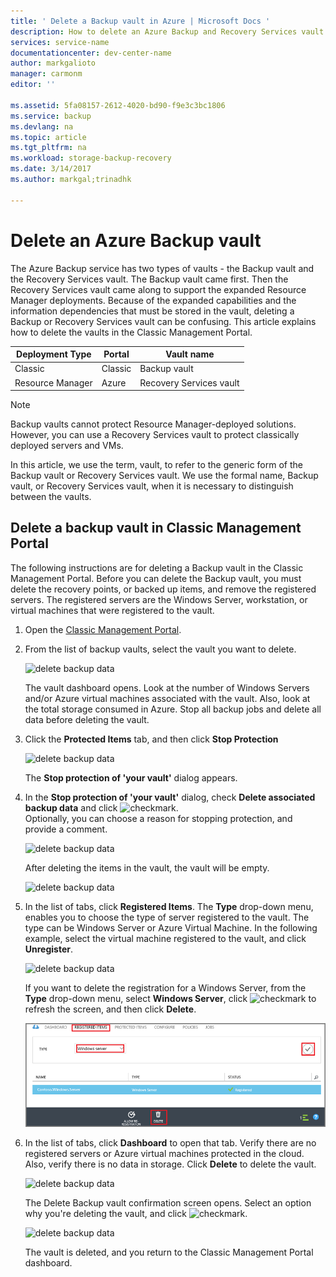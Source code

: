 ```yaml
---
title: ' Delete a Backup vault in Azure | Microsoft Docs '
description: How to delete an Azure Backup and Recovery Services vault. A backup vault can be called an Azure cloud vault, or Azure recovery vault. Troubleshooting problems when you can't delete a backup vault in the Classic Management Portal or Azure portal.
services: service-name
documentationcenter: dev-center-name
author: markgalioto
manager: carmonm
editor: ''

ms.assetid: 5fa08157-2612-4020-bd90-f9e3c3bc1806
ms.service: backup
ms.devlang: na
ms.topic: article
ms.tgt_pltfrm: na
ms.workload: storage-backup-recovery
ms.date: 3/14/2017
ms.author: markgal;trinadhk

---
```

# Delete an Azure Backup vault
The Azure Backup service has two types of vaults - the Backup vault and the Recovery Services vault. The Backup vault came first. Then the Recovery Services vault came along to support the expanded Resource Manager deployments. Because of the expanded capabilities and the information dependencies that must be stored in the vault, deleting a Backup or Recovery Services vault can be confusing. This article explains how to delete the vaults in the Classic Management Portal.  

| **Deployment Type** | **Portal** | **Vault name** |
| --- | --- | --- |
| Classic |Classic |Backup vault |
| Resource Manager |Azure |Recovery Services vault |

> [!NOTE]
> Backup vaults cannot protect Resource Manager-deployed solutions. However, you can use a Recovery Services vault to protect classically deployed servers and VMs.  
>
>

In this article, we use the term, vault, to refer to the generic form of the Backup vault or Recovery Services vault. We use the formal name, Backup vault, or Recovery Services vault, when it is necessary to distinguish between the vaults.

## Delete a backup vault in Classic Management Portal
The following instructions are for deleting a Backup vault in the Classic Management Portal. Before you can delete the Backup vault, you must delete the recovery points, or backed up items, and remove the registered servers. The registered servers are the Windows Server, workstation, or virtual machines that were registered to the vault.

1. Open the [Classic Management Portal](https://manage.windowsazure.cn).

2. From the list of backup vaults, select the vault you want to delete.

    ![delete backup data](./media/backup-azure-delete-vault/classic-portal-delete-vault-open-vault.png)

    The vault dashboard opens. Look at the number of Windows Servers and/or Azure virtual machines associated with the vault. Also, look at the total storage consumed in Azure. Stop all backup jobs and delete all data before deleting the vault.

3. Click the **Protected Items** tab, and then click **Stop Protection**

    ![delete backup data](./media/backup-azure-delete-vault/classic-portal-delete-vault-stop-protect.png)

    The **Stop protection of 'your vault'** dialog appears.
4. In the **Stop protection of 'your vault'** dialog, check **Delete associated backup data** and click ![checkmark](./media/backup-azure-delete-vault/checkmark.png). <br/>
    Optionally, you can choose a reason for stopping protection, and provide a comment.

    ![delete backup data](./media/backup-azure-delete-vault/classic-portal-delete-vault-verify-stop-protect.png)

    After deleting the items in the vault, the vault will be empty.

    ![delete backup data](./media/backup-azure-delete-vault/classic-portal-delete-vault-post-delete-data.png)
5. In the list of tabs, click **Registered Items**. The **Type** drop-down menu, enables you to choose the type of server registered to the vault. The type can be Windows Server or Azure Virtual Machine. In the following example, select the virtual machine registered to the vault, and click **Unregister**.

	![delete backup data](./media/backup-azure-delete-vault/classic-portal-unregister.png)

	If you want to delete the registration for a Windows Server, from the **Type** drop-down menu, select **Windows Server**, click ![checkmark](./media/backup-azure-delete-vault/checkmark.png) to refresh the screen, and then click **Delete**. <br/>

	![select Windows Server](./media/backup-azure-delete-vault/select-windows-server.png)

6. In the list of tabs, click **Dashboard** to open that tab. Verify there are no registered servers or Azure virtual machines protected in the cloud. Also, verify there is no data in storage. Click **Delete** to delete the vault.

    ![delete backup data](./media/backup-azure-delete-vault/classic-portal-list-of-tabs-dashboard.png)

    The Delete Backup vault confirmation screen opens. Select an option why you're deleting the vault, and click ![checkmark](./media/backup-azure-delete-vault/checkmark.png). <br/>

    ![delete backup data](./media/backup-azure-delete-vault/classic-portal-delete-vault-confirmation-1.png)

    The vault is deleted, and you return to the Classic Management Portal dashboard.



